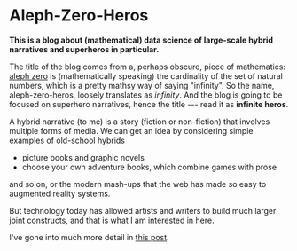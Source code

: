 # Aleph-Zero-Heros

**This is a blog about (mathematical) data science of large-scale hybrid
narratives and superheros in particular.**

The title of the blog comes from a, perhaps obscure, piece of
mathematics: [aleph zero](https://en.wikipedia.org/wiki/Aleph_number) is
(mathematically speaking) the cardinality of the set of natural
numbers, which is a pretty mathsy way of saying "infinity". So the
name, aleph-zero-heros, loosely translates as *infinity*. And the blog
is going to be focused on superhero narratives, hence the title ---
read it as **infinite heros**.

A hybrid narrative (to me) is a story (fiction or non-fiction) that
involves multiple forms of media. We can get an idea by considering
simple examples of old-school hybrids

 + picture books and graphic novels
 + choose your own adventure books, which combine games with prose

and so on, or the modern mash-ups that the web has made so easy to
augmented reality systems. 

But technology today has allowed artists and writers to build much
larger joint constructs, and that is what I am interested in here.
 
I've gone into much more detail in [this post](/posts/description/).
